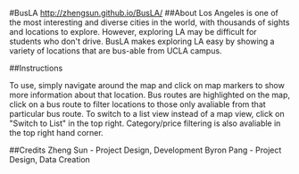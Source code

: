 #BusLA
http://zhengsun.github.io/BusLA/
##About
Los Angeles is one of the most interesting and diverse cities in the world, with thousands of sights and locations to explore. However, exploring LA may be difficult for students who don't drive. BusLA makes exploring LA easy by showing a variety of locations that are bus-able from UCLA campus.

##Instructions

To use, simply navigate around the map and click on map markers to show more information about that location. Bus routes are highlighted on the map, click on a bus route to filter locations to those only avaliable from that particular bus route. To switch to a list view instead of a map view, click on "Switch to List" in the top right. Category/price filtering is also avaliable in the top right hand corner.

##Credits
Zheng Sun - Project Design, Development
Byron Pang - Project Design, Data Creation
